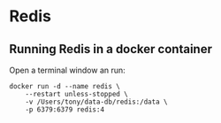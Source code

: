 # Redis

##  Running Redis in a docker container <a id="running-mongodb-in-a-docker-container"></a>

Open a terminal window an run:

```text
docker run -d --name redis \
    --restart unless-stopped \
    -v /Users/tony/data-db/redis:/data \
    -p 6379:6379 redis:4
```

  


